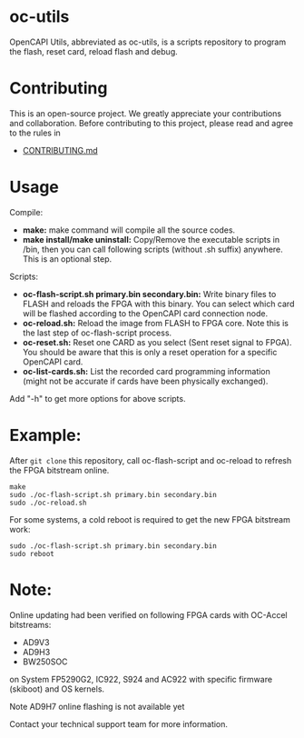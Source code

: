 # oc-utils
OpenCAPI Utils, abbreviated as oc-utils, is a scripts repository to program the flash, reset card, reload flash and debug.

# Contributing
This is an open-source project. We greatly appreciate your contributions and collaboration.
Before contributing to this project, please read and agree to the rules in
* [CONTRIBUTING.md](CONTRIBUTING.md)

# Usage
Compile:

* **make:** make command will compile all the source codes.
* **make install/make uninstall:** Copy/Remove the executable scripts in /bin, then you can call following scripts (without .sh suffix) anywhere. This is an optional step.

Scripts:

* **oc-flash-script.sh primary.bin secondary.bin:** Write binary files to FLASH and reloads the FPGA with this binary. You can select which card will be flashed according to the OpenCAPI card connection node.
* **oc-reload.sh:** Reload the image from FLASH to FPGA core. Note this is the last step of oc-flash-script process.
* **oc-reset.sh:** Reset one CARD as you select (Sent reset signal to FPGA). You should be aware that this is only a reset operation for a specific OpenCAPI card.
* **oc-list-cards.sh:** List the recorded card programming information (might not be accurate if cards have been physically exchanged). 

Add "-h" to get more options for above scripts.

# Example:
After `git clone` this repository, call oc-flash-script and oc-reload to refresh the FPGA bitstream online. 

```
make
sudo ./oc-flash-script.sh primary.bin secondary.bin
sudo ./oc-reload.sh
```

For some systems, a cold reboot is required to get the new FPGA bitstream work:
```
sudo ./oc-flash-script.sh primary.bin secondary.bin
sudo reboot
```

# Note: 

Online updating had been verified on following FPGA cards with OC-Accel bitstreams:

* AD9V3
* AD9H3
* BW250SOC

on System FP5290G2, IC922, S924 and AC922 with specific firmware (skiboot) and OS kernels. 

Note AD9H7 online flashing is not available yet

Contact your technical support team for more information.



